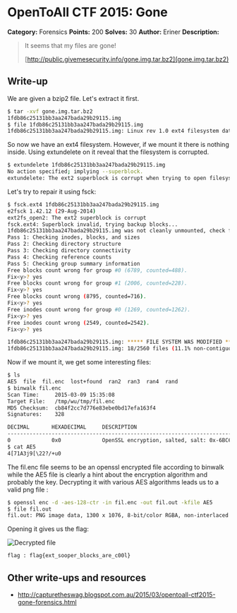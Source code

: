 # OpenToAll CTF 2015: Gone

**Category:** Forensics
**Points:** 200
**Solves:** 30
**Author:** Eriner
**Description:** 

> It seems that my files are gone!
> 
> [http://public.givemesecurity.info/gone.img.tar.bz2](gone.img.tar.bz2)

## Write-up

We are given a bzip2 file. Let's extract it first.

```bash
$ tar -xvf gone.img.tar.bz2
1fdb86c25131bb3aa247bada29b29115.img
$ file 1fdb86c25131bb3aa247bada29b29115.img
1fdb86c25131bb3aa247bada29b29115.img: Linux rev 1.0 ext4 filesystem data, UUID=1385df22-b2ce-4b4f-858e-79ae1932ca1a (extents) (huge files)
```

So now we have an ext4 filesystem. However, if we mount it there is nothing inside.
Using extundelete on it reveal that the filesystem is corrupted.

```bash
$ extundelete 1fdb86c25131bb3aa247bada29b29115.img
No action specified; implying --superblock.
extundelete: The ext2 superblock is corrupt when trying to open filesystem 1fdb86c25131bb3aa247bada29b29115.img
```

Let's try to repair it using fsck:

```bash
$ fsck.ext4 1fdb86c25131bb3aa247bada29b29115.img
e2fsck 1.42.12 (29-Aug-2014)
ext2fs_open2: The ext2 superblock is corrupt
fsck.ext4: Superblock invalid, trying backup blocks...
1fdb86c25131bb3aa247bada29b29115.img was not cleanly unmounted, check forced.
Pass 1: Checking inodes, blocks, and sizes
Pass 2: Checking directory structure
Pass 3: Checking directory connectivity
Pass 4: Checking reference counts
Pass 5: Checking group summary information
Free blocks count wrong for group #0 (6789, counted=488).
Fix<y>? yes
Free blocks count wrong for group #1 (2006, counted=228).
Fix<y>? yes
Free blocks count wrong (8795, counted=716).
Fix<y>? yes
Free inodes count wrong for group #0 (1269, counted=1262).
Fix<y>? yes
Free inodes count wrong (2549, counted=2542).
Fix<y>? yes

1fdb86c25131bb3aa247bada29b29115.img: ***** FILE SYSTEM WAS MODIFIED *****
1fdb86c25131bb3aa247bada29b29115.img: 18/2560 files (11.1% non-contiguous), 9524/10240 blocks
```

Now if we mount it, we get some interesting files:

```bash
$ ls
AE5  file  fil.enc  lost+found  ran2  ran3  ran4  rand
$ binwalk fil.enc
Scan Time:     2015-03-09 15:35:08
Target File:   /tmp/wu/tmp/fil.enc
MD5 Checksum:  cb84f2cc7d776e83ebe0bd17efa163f4
Signatures:    328

DECIMAL       HEXADECIMAL     DESCRIPTION
--------------------------------------------------------------------------------
0             0x0             OpenSSL encryption, salted, salt: 0x-6BC6193B4330E12E
$ cat AE5
4[71A3j9[\22?/+u0
```

The fil.enc file seems to be an openssl encrypted file according to binwalk while the AE5 file is clearly a hint about the encryption algorithm and probably the key. Decrypting it with various AES algorithms leads us to a valid png file :

```bash
$ openssl enc -d -aes-128-ctr -in fil.enc -out fil.out -kfile AE5 
$ file fil.out 
fil.out: PNG image data, 1300 x 1076, 8-bit/color RGBA, non-interlaced
```

Opening it gives us the flag:

![Decrypted file](fil.out)

```bash
flag : flag{ext_sooper_blocks_are_c00l}
```

## Other write-ups and resources

* <http://capturetheswag.blogspot.com.au/2015/03/opentoall-ctf2015-gone-forensics.html>

